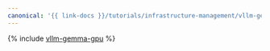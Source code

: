 ```yaml
---
canonical: '{{ link-docs }}/tutorials/infrastructure-management/vllm-gemma-gpu'
---
```


{% include [vllm-gemma-gpu](../../_tutorials/infrastructure/vllm-gemma-gpu.md) %}